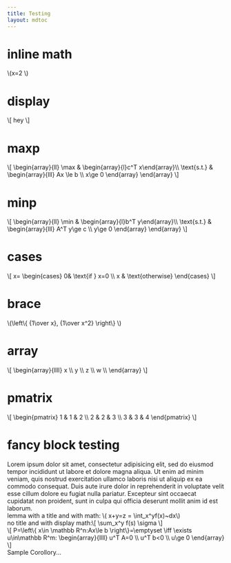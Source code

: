 ```yaml
---
title: Testing
layout: mdtoc
---
```

# inline math
&#92;(x=2 &#92;)

# display
&#92;[
    hey
&#92;]

# maxp

&#92;[
    &#92;begin{array}{ll}
    &#92;max & &#92;begin{array}{l}c^T x&#92;end{array}&#92;&#92;
    &#92;text{s.t.} & &#92;begin{array}{lll}
    Ax \le b &#92;&#92;
    x\ge 0
    &#92;end{array}
    &#92;end{array}
&#92;]

# minp

&#92;[
    &#92;begin{array}{ll}
    &#92;min & &#92;begin{array}{l}b^T y&#92;end{array}&#92;&#92;
    &#92;text{s.t.} & &#92;begin{array}{lll}
    A^T y\ge c &#92;&#92;
    y\ge 0
    &#92;end{array}
    &#92;end{array}
&#92;]

# cases
&#92;[
    x= &#92;begin{cases}
     0& &#92;text{if } x=0 &#92;&#92;
      x & &#92;text{otherwise}
    &#92;end{cases}
&#92;]

# brace
&#92;(&#92;left&#92;{ {1\over x}, {1\over x^2} &#92;right&#92;} &#92;)

# array
&#92;[
    &#92;begin{array}{llll}
    x &#92;&#92; y &#92;&#92; z &#92;&#92; w &#92;&#92;
    &#92;end{array}
&#92;]

# pmatrix
&#92;[
    &#92;begin{pmatrix}
    1 & 1 & 2 &#92;&#92;
    2 & 2 & 3 &#92;&#92;
    3 & 3 & 4
    &#92;end{pmatrix}
&#92;]

# fancy block testing
<div class="fancy-block"  data-type="Theorem" data-title="dumbtitle">
<div class="fancy-block-content">
    Lorem ipsum dolor sit amet, consectetur adipisicing elit, sed do eiusmod tempor incididunt ut labore et dolore magna aliqua. Ut enim ad minim veniam, quis nostrud exercitation ullamco laboris nisi ut aliquip ex ea commodo consequat. Duis aute irure dolor in reprehenderit in voluptate velit esse cillum dolore eu fugiat nulla pariatur. Excepteur sint occaecat cupidatat non proident, sunt in culpa qui officia deserunt mollit anim id est laborum.
</div></div>

<div class="fancy-block"  data-type="Lemma" data-title="dumbtitle">
<div class="fancy-block-content">
    lemma with a title and with math: &#92;( x+y=z = \int_x^yf(x)~dx&#92;)
</div></div>

<div class="fancy-block" data-type="Proposition">
<div class="fancy-block-content">
    no title and with display math:&#92;[
        \sum_x^y f(s) \sigma
    &#92;]
</div></div>

<div class="fancy-block" data-type="Theorem" data-title="Farkas' Lemma">
<div class="fancy-block-content">
    &#92;[
        P=&#92;left&#92;{ x\in \mathbb R^n:Ax\le b &#92;right&#92;}=\emptyset \iff \exists u\in\mathbb R^m: &#92;begin{array}{llll}
        u^T A=0 &#92;&#92;
        u^T b<0 &#92;&#92;
        u\ge 0
        &#92;end{array}
    &#92;]
</div></div>

<div class="fancy-block"  data-type="Corollory">
<div class="fancy-block-content">
    Sample Corollory...
</div></div>
